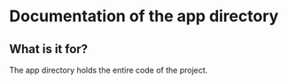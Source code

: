 # Documentation of the app directory

## What is it for?

The app directory holds the entire code of the project. 
